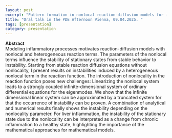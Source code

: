 ```yaml
---
layout: post
excerpt: "Pattern formation in nonlocal reaction-diffusion models for inflammation" 
title: "Oral talk in the PDE Afternoon Vienna, 09.04.2025. "
tags: [presentation]
category: presentation
---
```


<b>Abstract</b><br>
Modeling inflammatory processes motivates reaction-diffusion models with nonlocal and heterogeneous reaction terms. The parameters of the nonlocal terms influence the stability of stationary states from stable behavior to instability. Starting from stable reaction diffusion equations without nonlocality, I present results on instabilities induced by a heterogeneous nonlocal term in the reaction function. 
The introduction of nonlocality in the reaction function poses new challenges: Linearizing the nonlocal system leads to a strongly coupled infinite-dimensional system of ordinary differential equations for the eigenmodes. We show that the infinite dimensional linear system can be approximated by a truncated system for that the occurrence of instability can be proven. 
A combination of analytical and numerical results finally shows the instability depending on the nonlocality parameter. 
For liver inflammation, the instability of the stationary state due to the nonlocality can be interpreted as a change from chronic inflammation to a healthy state, highlighting the importance of the mathematical approaches for mathematical models. 